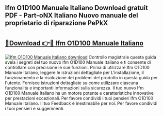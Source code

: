 ## Ifm O1D100 Manuale Italiano Download gratuit PDF - Part-oNX Italiano Nuovo manuale del proprietario di riparazione PePkX

# <h2><a href="http://dfco3u.blite.top/?on=Ifm+O1D100+Manuale+Italiano">🔗Download 👉🔴 Ifm O1D100 Manuale Italiano</a></h2>

[![Ifm O1D100 Manuale Italiano download](https://i.imgur.com/lujVjoI.png)](http://dfco3u.blite.top/?on=Ifm+O1D100+Manuale+Italiano)
Controllo magistrale questa guida svela i segreti del tuo nuovo Ifm O1D100 Manuale Italiano e ti consente di controllare con precisione le sue funzioni. Prima di utilizzare Ifm O1D100 Manuale Italiano, leggere le istruzioni dettagliate per L'installazione, il funzionamento e la risoluzione dei problemi del prodotto in questa guida per l'utente. Fornisce istruzioni dettagliate su come utilizzare ciascuna funzionalità e importanti informazioni sulla sicurezza. Il tuo nuovo Ifm O1D100 Manuale Italiano ha un motore potente e caratteristiche innovative per prestazioni eccezionali. Per favore condividi i tuoi pensieri Ifm O1D100 Manuale Italiano. Il tuo Feedback è inestimabile per noi. Per favore condividi i tuoi pensieri e suggerimenti.
